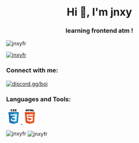 <h1 align="center">Hi 👋, I'm jnxy</h1>
<h3 align="center">learning frontend atm !</h3>

<p align="left"> <img src="https://komarev.com/ghpvc/?username=jnxyfr&label=Profile%20views&color=0e75b6&style=flat" alt="jnxyfr" /> </p>

<p align="left"> <a href="https://github.com/ryo-ma/github-profile-trophy"><img src="https://github-profile-trophy.vercel.app/?username=jnxyfr" alt="jnxyfr" /></a> </p>

<h3 align="left">Connect with me:</h3>
<p align="left">
<a href="https://discord.gg/discord.gg/boi" target="blank"><img align="center" src="https://raw.githubusercontent.com/rahuldkjain/github-profile-readme-generator/master/src/images/icons/Social/discord.svg" alt="discord.gg/boi" height="30" width="40" /></a>
</p>

<h3 align="left">Languages and Tools:</h3>
<p align="left"> <a href="https://www.w3schools.com/css/" target="_blank" rel="noreferrer"> <img src="https://raw.githubusercontent.com/devicons/devicon/master/icons/css3/css3-original-wordmark.svg" alt="css3" width="40" height="40"/> </a> <a href="https://www.w3.org/html/" target="_blank" rel="noreferrer"> <img src="https://raw.githubusercontent.com/devicons/devicon/master/icons/html5/html5-original-wordmark.svg" alt="html5" width="40" height="40"/> </a> </p>

<p><img align="left" src="https://github-readme-stats.vercel.app/api/top-langs?username=jnxyfr&show_icons=true&locale=en&layout=compact" alt="jnxyfr" /></p>

<p>&nbsp;<img align="center" src="https://github-readme-stats.vercel.app/api?username=jnxyfr&show_icons=true&locale=en" alt="jnxyfr" /></p>
